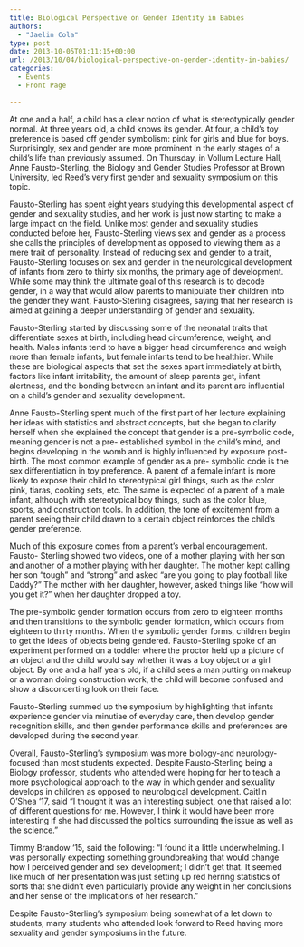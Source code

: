```yaml
---
title: Biological Perspective on Gender Identity in Babies
authors: 
  - "Jaelin Cola"
type: post
date: 2013-10-05T01:11:15+00:00
url: /2013/10/04/biological-perspective-on-gender-identity-in-babies/
categories:
  - Events
  - Front Page

---
```

At one and a half, a child has a clear notion of what is stereotypically gender normal. At three years old, a child knows its gender. At four, a child’s toy preference is based off gender symbolism: pink for girls and blue for boys. Surprisingly, sex and gender are more prominent in the early stages of a child’s life than previously assumed. On Thursday, in Vollum Lecture Hall, Anne Fausto-Sterling, the Biology and Gender Studies Professor at Brown University, led Reed’s very first gender and sexuality symposium on this topic.

Fausto-Sterling has spent eight years studying this developmental aspect of gender and sexuality studies, and her work is just now starting to make a large impact on the field. Unlike most gender and sexuality studies conducted before her, Fausto-Sterling views sex and gender as a process she calls the principles of development as opposed to viewing them as a mere trait of personality. Instead of reducing sex and gender to a trait, Fausto-Sterling focuses on sex and gender in the neurological development of infants from zero to thirty six months, the primary age of development. While some may think the ultimate goal of this research is to decode gender, in a way that would allow parents to manipulate their children into the gender they want, Fausto-Sterling disagrees, saying that her research is aimed at gaining a deeper understanding of gender and sexuality.

Fausto-Sterling started by discussing some of the neonatal traits that differentiate sexes at birth, including head circumference, weight, and health. Males infants tend to have a bigger head circumference and weigh more than female infants, but female infants tend to be healthier. While these are biological aspects that set the sexes apart immediately at birth, factors like infant irritability, the amount of sleep parents get, infant alertness, and the bonding between an infant and its parent are influential on a child’s gender and sexuality development.

Anne Fausto-Sterling spent much of the first part of her lecture explaining her ideas with statistics and abstract concepts, but she began to clarify herself when she explained the concept that gender is a pre-symbolic code, meaning gender is not a pre- established symbol in the child’s mind, and begins developing in the womb and is highly influenced by exposure post-birth. The most common example of gender as a pre- symbolic code is the sex differentiation in toy preference. A parent of a female infant is more likely to expose their child to stereotypical girl things, such as the color pink, tiaras, cooking sets, etc. The same is expected of a parent of a male infant, although with stereotypical boy things, such as the color blue, sports, and construction tools. In addition, the tone of excitement from a parent seeing their child drawn to a certain object reinforces the child’s gender preference.

Much of this exposure comes from a parent’s verbal encouragement. Fausto- Sterling showed two videos, one of a mother playing with her son and another of a mother playing with her daughter. The mother kept calling her son “tough” and “strong” and asked “are you going to play football like Daddy?” The mother with her daughter, however, asked things like “how will you get it?” when her daughter dropped a toy.

The pre-symbolic gender formation occurs from zero to eighteen months and then transitions to the symbolic gender formation, which occurs from eighteen to thirty months. When the symbolic gender forms, children begin to get the ideas of objects being gendered. Fausto-Sterling spoke of an experiment performed on a toddler where the proctor held up a picture of an object and the child would say whether it was a boy object or a girl object. By one and a half years old, if a child sees a man putting on makeup or a woman doing construction work, the child will become confused and show a disconcerting look on their face.

Fausto-Sterling summed up the symposium by highlighting that infants experience gender via minutiae of everyday care, then develop gender recognition skills, and then gender performance skills and preferences are developed during the second year.

Overall, Fausto-Sterling’s symposium was more biology-and neurology-focused than most students expected. Despite Fausto-Sterling being a Biology professor, students who attended were hoping for her to teach a more psychological approach to the way in which gender and sexuality develops in children as opposed to neurological development. Caitlin O’Shea ‘17, said “I thought it was an interesting subject, one that raised a lot of different questions for me. However, I think it would have been more interesting if she had discussed the politics surrounding the issue as well as the science.”

Timmy Brandow ‘15, said the following: “I found it a little underwhelming. I was personally expecting something groundbreaking that would change how I perceived gender and sex development; I didn&#8217;t get that. It seemed like much of her presentation was just setting up red herring statistics of sorts that she didn&#8217;t even particularly provide any weight in her conclusions and her sense of the implications of her research.”

Despite Fausto-Sterling’s symposium being somewhat of a let down to students, many students who attended look forward to Reed having more sexuality and gender symposiums in the future.